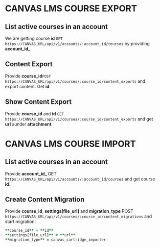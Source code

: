 # CANVAS LMS COURSE EXPORT

## List active courses in an account
We are getting course **id** `GET https://CANVAS_URL/api/v1/accounts/:account_id/courses` by providing **account_id_**
## Content Export
Provide **course_id**`POST https://CANVAS_URL/api/v1/courses/:course_id/content_exports` and export content. Get **id**

## Show Content Export
Provide **course_id** and **id** `GET https://CANVAS_URL/api/v1/courses/:course_id/content_exports` and get **url** aunder **attachment**


# CANVAS LMS COURSE IMPORT
## List active courses in an account
Provide **account_id_**  GET `https://CANVAS_URL/api/v1/accounts/:account_id/courses` and get course **id**.

## Create Content Migration
Provide **course_id**, **settings[file_url]** and **migration_type** POST `https://CANVAS_URL/api/v1/courses/:course_id/content_migrations`  and start migration:

```ruby
**course_id** = **id**
**settings[file_url]** = **url**
**migration_type** = canvas_cartridge_importer
```
